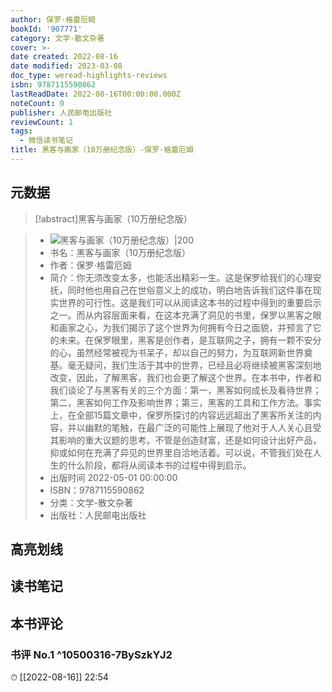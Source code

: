 ```yaml
---
author: 保罗·格雷厄姆
bookId: '907771'
category: 文学-散文杂著
cover: >-
date created: 2022-08-16
date modified: 2023-03-08
doc_type: weread-highlights-reviews
isbn: 9787115590862
lastReadDate: 2022-08-16T00:00:00.000Z
noteCount: 0
publisher: 人民邮电出版社
reviewCount: 1
tags:
  - 微信读书笔记
title: 黑客与画家（10万册纪念版）-保罗·格雷厄姆
---
```


## 元数据

>[!abstract]黑客与画家（10万册纪念版）

> - ![黑客与画家（10万册纪念版）|200](https://wfqqreader-1252317822.image.myqcloud.com/cover/771/907771/t7_907771.jpg)
> - 书名：黑客与画家（10万册纪念版）
> - 作者：保罗·格雷厄姆
> - 简介：你无须改变太多，也能活出精彩一生。这是保罗给我们的心理安抚，同时他也用自己在世俗意义上的成功，明白地告诉我们这件事在现实世界的可行性。这是我们可以从阅读这本书的过程中得到的重要启示之一。而从内容层面来看，在这本充满了洞见的书里，保罗以黑客之眼和画家之心，为我们揭示了这个世界为何拥有今日之面貌，并预言了它的未来。在保罗眼里，黑客是创作者，是互联网之子，拥有一颗不安分的心，虽然经常被视为书呆子，却以自己的努力，为互联网新世界奠基。毫无疑问，我们生活于其中的世界，已经且必将继续被黑客深刻地改变，因此，了解黑客，我们也会更了解这个世界。在本书中，作者和我们谈论了与黑客有关的三个方面：第一，黑客如何成长及看待世界；第二，黑客如何工作及影响世界；第三，黑客的工具和工作方法。事实上，在全部15篇文章中，保罗所探讨的内容远远超出了黑客所关注的内容，并以幽默的笔触，在最广泛的可能性上展现了他对于人人关心且受其影响的重大议题的思考。不管是创造财富，还是如何设计出好产品，抑或如何在充满了异见的世界里自洽地活着。可以说，不管我们处在人生的什么阶段，都将从阅读本书的过程中得到启示。
> - 出版时间 2022-05-01 00:00:00
> - ISBN：9787115590862
> - 分类：文学-散文杂著
> - 出版社：人民邮电出版社

## 高亮划线

## 读书笔记

## 本书评论

### 书评 No.1 ^10500316-7BySzkYJ2

⏱ [[2022-08-16]] 22:54
